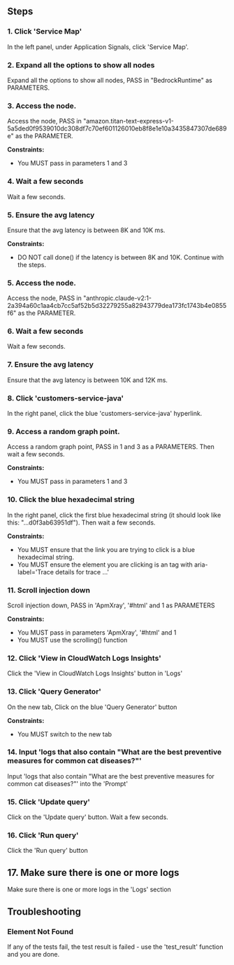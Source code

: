 ## Steps

### 1. Click 'Service Map'

In the left panel, under Application Signals, click 'Service Map'.

### 2. Expand all the options to show all nodes

Expand all the options to show all nodes, PASS in "BedrockRuntime" as PARAMETERS.

### 3. Access the node.

Access the node, PASS in "amazon.titan-text-express-v1-5a5ded0f9539010dc308df7c70ef601126010eb8f8e1e10a3435847307de689e" as the PARAMETER.

**Constraints:**
- You MUST pass in parameters 1 and 3

### 4. Wait a few seconds

Wait a few seconds.

### 5. Ensure the avg latency

Ensure that the avg latency is between 8K and 10K ms.

**Constraints:**
- DO NOT call done() if the latency is between 8K and 10K. Continue with the steps.

### 5. Access the node.

Access the node, PASS in "anthropic.claude-v2:1-2a394a60c1aa4cb7cc5af52b5d32279255a82943779dea173fc1743b4e0855f6" as the PARAMETER.

### 6. Wait a few seconds

Wait a few seconds.

### 7. Ensure the avg latency

Ensure that the avg latency is between 10K and 12K ms.

### 8. Click 'customers-service-java'

In the right panel, click the blue 'customers-service-java' hyperlink.

### 9. Access a random graph point.

Access a random graph point, PASS in 1 and 3 as a PARAMETERS. Then wait a few seconds.

**Constraints:**
- You MUST pass in parameters 1 and 3

### 10. Click the blue hexadecimal string

In the right panel, click the first blue hexadecimal string (it should look like this: "...d0f3ab63951df"). Then wait a few seconds.

**Constraints:**
- You MUST ensure that the link you are trying to click is a blue hexadecimal string.
- You MUST ensure the element you are clicking is an <a> tag with aria-label='Trace details for trace ...'

### 11. Scroll injection down

Scroll injection down, PASS in 'ApmXray', '#html' and 1 as PARAMETERS

**Constraints:**
- You MUST pass in parameters 'ApmXray', '#html' and 1
- You MUST use the scrolling() function

### 12. Click 'View in CloudWatch Logs Insights'

Click the 'View in CloudWatch Logs Insights' button in 'Logs'

### 13. Click 'Query Generator'

On the new tab, Click on the blue 'Query Generator' button

**Constraints:**
- You MUST switch to the new tab

### 14. Input 'logs that also contain "What are the best preventive measures for common cat diseases?"'

Input 'logs that also contain "What are the best preventive measures for common cat diseases?"' into the 'Prompt'

### 15. Click 'Update query'

Click on the 'Update query' button. Wait a few seconds.

### 16. Click 'Run query'

Click the 'Run query' button

## 17. Make sure there is one or more logs

Make sure there is one or more logs in the 'Logs' section

## Troubleshooting

### Element Not Found
If any of the tests fail, the test result is failed - use the 'test_result' function and you are done.